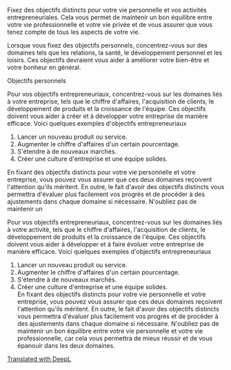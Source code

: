 Fixez des objectifs distincts pour votre vie personnelle et vos activités entrepreneuriales. Cela vous permet de maintenir un bon équilibre entre votre vie professionnelle et votre vie privée et de vous assurer que vous tenez compte de tous les aspects de votre vie.

Lorsque vous fixez des objectifs personnels, concentrez-vous sur des domaines tels que les relations, la santé, le développement personnel et les loisirs. Ces objectifs devraient vous aider à améliorer votre bien-être et votre bonheur en général.

Objectifs personnels  


Pour vos objectifs entrepreneuriaux, concentrez-vous sur les domaines liés à votre entreprise, tels que le chiffre d'affaires, l'acquisition de clients, le développement de produits et la croissance de l'équipe. Ces objectifs doivent vous aider à créer et à développer votre entreprise de manière efficace. Voici quelques exemples d'objectifs entrepreneuriaux  
1. Lancer un nouveau produit ou service.  
2. Augmenter le chiffre d'affaires d'un certain pourcentage.  
3. S'étendre à de nouveaux marchés.  
4. Créer une culture d'entreprise et une équipe solides.  

En fixant des objectifs distincts pour votre vie personnelle et votre entreprise, vous pouvez vous assurer que ces deux domaines reçoivent l'attention qu'ils méritent. En outre, le fait d'avoir des objectifs distincts vous permettra d'évaluer plus facilement vos progrès et de procéder à des ajustements dans chaque domaine si nécessaire. N'oubliez pas de maintenir un  

  
Pour vos objectifs entrepreneuriaux, concentrez-vous sur les domaines liés à votre activité, tels que le chiffre d'affaires, l'acquisition de clients, le développement de produits et la croissance de l'équipe. Ces objectifs doivent vous aider à développer et à faire évoluer votre entreprise de manière efficace. Voici quelques exemples d'objectifs entrepreneuriaux  
1. Lancer un nouveau produit ou service.  
2. Augmenter le chiffre d'affaires d'un certain pourcentage.  
3. S'étendre à de nouveaux marchés.  
4. Créer une culture d'entreprise et une équipe solides.  
En fixant des objectifs distincts pour votre vie personnelle et votre entreprise, vous pouvez vous assurer que ces deux domaines reçoivent l'attention qu'ils méritent. En outre, le fait d'avoir des objectifs distincts vous permettra d'évaluer plus facilement vos progrès et de procéder à des ajustements dans chaque domaine si nécessaire. N'oubliez pas de maintenir un bon équilibre entre votre vie personnelle et votre vie professionnelle, car cela vous permettra de mieux réussir et de vous épanouir dans les deux domaines.  
  
[Translated with DeepL](https://www.deepl.com/translator?utm_source=windows&utm_medium=app&utm_campaign=windows-share)